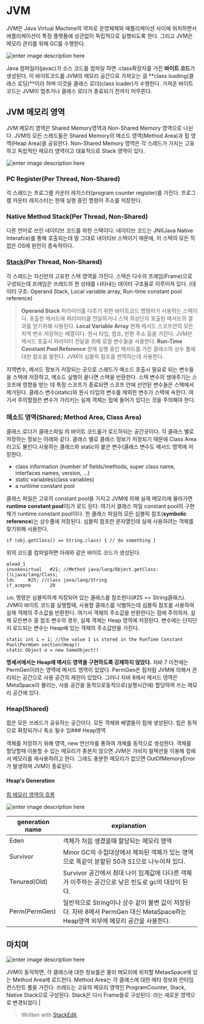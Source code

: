 # JVM

JVM은 Java Virtual Machine의 약자로 운영체제와 애플리케이션 사이에 위치하면서 애플리케이션이 특정 플랫폼에 상관없이 독립적으로 실행되도록 한다. 그리고 JVM은 메모리 관리를 위해 GC를 수행한다. 


![enter image description here](http://coding-geek.com/wp-content/uploads/2015/04/jvm_overview.jpg)

Java 컴파일러(javac)가 소스 코드를 컴파일 하면 .class확장자를 가진 **바이트 코드**가 생성된다. 이 바이트코드를 JVM의 메모리 공간으로 가져오는 걸 **class loading(클래스 로딩)**이라 하며 이것을 클래스 로더(class loader)가 수행한다. 가져온 바이트 코드는 JVM이 멈추거나 클래스 로더가 종료되기 전까지 머무른다. 

## JVM 메모리 영역

JVM 메모리 영역은 Shared Memory영역과 Non-Shared Memory 영역으로 나뉜다.  JVM의 모든 스레드들은 Shared Memory의 메소드 영역(Method Area)과 힙 영역(Heap Area)을 공유한다. Non-Shared Memory 영역은 각 스레드가 가지는 고유하고 독립적인 메모리 영역이고 대표적으로 Stack 영역이 있다.

![enter image description here](http://brucehenry.github.io/blog/public/2018/02/07/JVM-Memory-Structure/JVM-Memory.png)

### PC Register(Per Thread, Non-Shared)
각 스레드는 프로그램 카운터 레지스터(program counter register)를 가진다.  프로그램 카운터 레지스터는 현재 실행 중인 명령어 주소를 저장한다.

### Native Method Stack(Per Thread, Non-Shared)
다른 언어로 쓰인 네이티브 코드를 위한 스택이다. 네이티브 코드는 JNI(Java Native Interafce)를 통해 호출되는데 말 그대로 네이티브 스택이기 때문에, 이 스택의 모든 작업은 OS에 완전히 종속적이다. 

### [Stack](https://coding-geek.com/wp-content/uploadsyaboong.github.io/java/20158/04/jvm_memory_overview.jpg)(Per Thread, Non-Shared)

각 스레드는 자신만의 고유한 스택 영역을 가진다. 스택은 다수의 프레임(Frame)으로 구성되는데 프레임은 쓰레드의 현 상태를 나타내는 데이터 구조들로 이루어져 있다. (데이터 구조: Operand Stack, Local variable array, Run-time constant pool reference) 

>**Operand Stack**
파라미터를 다루기 위한 바이트코드 명령어가 사용하는 스택이다. 호출한 메서드에 파라미터를 전달하거나 스택 최상단의 호출된 메서드의 결과를 얻기위해 사용된다. 
>**Local Variable Array**
현재 메서드 스코프안의 모든 지역 변수 저장하는 배열이다. 원시 타입, 참조, 반환 주소 등을 가진다. JVM은 메서드 호출시 파라미터 전달을 위해 로컬 변수들을 사용한다. 
>**Run-Time Constant Pool Reference**
현재 실행 중인 메서드를 가진 클래스의 상수 풀에 대한 참조를 말한다. JVM이 심블릭 참조를 번역하는데 사용한다. 

지역변수, 메서드 정보가 저장되는 곳으로 스레드가 메소드 호출시 필요로 되는 변수들을 스택에 저장하고, 메소드 실행이 끝나면 스택을 반환한다. 스택 변수의 생애주기는 스코프에 영향을 받는 데 특정 스코프가 종료되면 스코프 안에 선언된 변수들은 스택에서 제거된다. 클래스 변수(static)와 원시 타입의 변수를 제외한 변수가 스택에 속한다. 여기서 주의할점은 변수가 가리키는 실제 객체는 힙에 들어가 있다는 것을 주의해야 한다. 



### 메소드 영역(Shared; Method Area, Class Area)

클래스 로더가  클래스파일 의 바이트 코드를가 로드하되는 공간곳이다. 각 클래스 별로 저장하는 정보는 아래와 같다. 클래스 별로 클래스 정보가 저장되기 때문에 Class Area라고도 불린다.사용하는 클래스와 static이 붙은  변수(클래스 변수도 메서드 영역에 저장한다. 

-   class information (number of fields/methods, super class name, interfaces names, version, …)
-  static variables(class variables)
-   a runtime constant pool

클래스 파일은 고유의 constant pool을 가지고 JVM에 의해 실제 메모리에 올라가면 **runtime constant pool**이)가 로드 된다. 여기서 클래스 파일 constant pool의 구현체가 runtime constant pool이다.
 한 클래스 파일의 모든 심블릭 참조(**symbolic reference**)는 상수풀에 저장된다. 심블릭 참조란 문자열인데 실제 사용하려는 객체를 찾기위해 사용한다.

```
if (obj.getClass() == String.class) { // do something }
```
위의 코드를 컴파일하면 아래와 같은 바이트 코드가 생성된다. 
```
aload_1
invokevirtual   #21; //Method java/lang/Object.getClass:()Ljava/lang/Class;
ldc     #25; //class java/lang/String
if_acmpne       20
```
`idc` 명령은 심블릭하게 저장되어 있는 클래스를 참조한다(#25 == String클래스). JVM이 바이트 코드를 실행할때, 사용할 클래스를 식별하는데 심블릭 참조를 사용하여 실제 객체의 주소값을 반환한다. 여기서 객체의 주소값을 반환한다는 점에 주의하자. 실제 모든변수 중 참조 변수의 경우, 실제 객체는 Heap 영역에 저장된다. 변수에는 단지단지 로드되는 변수는 Heap에 있는 객체의 주소값만을 가진다. 

```
static int i = 1; //the value 1 is stored in the RunTime Constant Pool(PermGen section(Heap))
static Object o = new SomeObject()
```

**명세서에서는 Heap에 메서드 영역을 구현하도록 강제하지 않았다.** 자바 7 이전에는 PermGen이라는 영역에 메서드 영역이 있었다. PermGen은 힙처럼 JVM에 의해서 관리되는 공간으로 사용 공간의 제한이 있었다. 그러나 자바 8에서 메서드 영역은 MetaSpace라 불리는, 사용 공간을 동적으로동적으로(실행시간에) 할당하여 쓰는 메모리 공간에 있다. 

### Heap(Shared)

힙은 모든 쓰레드가 공유하는 공간이다. 모든 객체와 배열들이 힙에 생성된다. 힙은 동적으로 확장되거나 축소 될수 있### Heap영역

객체를 저장하기 위해 영역, new 연산자를 통하여 개체를 동적으로 생성한다.  객체를 할당할때 이용할 수 있는 메모리가 충분치 않으면 JVM은 가비지 컬렉션을 이용해 힙에서 메모리를 재사용하려고 한다. 그래도 충분한 메모리가 없으면 OutOfMemoryError가 발생하며 JVM이 종료된다. 
  
#### Heap's Generation

[힙 메모리 영역의 흐름](https://dzone.com/articles/understanding-the-java-memory-model-and-the-garbag)

![enter image description here](https://cdn.journaldev.com/wp-content/uploads/2014/05/Java-Memory-Model.png)

| generation name | explanation |
|--|--|
| Eden |객체가 처음 생겼을때 할당되는 메모리 영역 |
| Survivor | Minor GC의 수집대상에서 제외된 객체가 있는 영역으로 똑같이 분할된 S0과 S1으로 나누어져 있다. |
| Tenured(Old) | Survivor 공간에서 최대 나이 임계값에 다다른 객체가 이주하는 공간으로 낮은 빈도로 gc의 대상이 된다.|
| Perm(PermGen) | 일반적으로 String이나 상수 같이 불변 값이 저장된다. 자바 8에서 PermGen 대신 MetaSpace라는 Heap영역 외부에 메모리 공간을 사용한다.|

## 마치며 

![enter image description here](https://i.stack.imgur.com/4ySVX.png)

JVM이 동작하면, 각 클래스에 대한 정보를은 물리 메모리에 위치할 MetasSpace에 있는 Method Area에 로드한다. Method Area는 각 클래스에 대한 메타 정보와 런타임 컨스탄트 풀을 가진다. 쓰레드는 고유의 메모리 영역인 ProgramCounter, Stack, Native Stack으로 구성된다. Stack은 다시 Frame들로 구성된다. 라는 새로운 영역으로 변경되었다.|

> Written with [StackEdit](https://stackedit.io/).
<!--stackedit_data:
eyJoaXN0b3J5IjpbNTI4OTkwMDA0LC0xMjQ2MDA4NzMzLC0zND
Y5MDM0NDgsMTA3ODY3NDczMCwtNjU4MjQwMTg3LDc2NjIyNTQ0
OCwxOTYzNTI3MzA2LC0xNDI0ODcyNTg0LC0xNzQ4NjQ3NDY2XX
0=
-->
